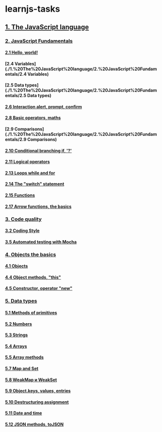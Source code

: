 # learnjs-tasks

## [1. The JavaScript language](./1.%20The%20JavaScript%20language)

### [2. JavaScript Fundamentals](./1.%20The%20JavaScript%20language/2.%20JavaScript%20Fundamentals)
#### [2.1 Hello, world!](./1.%20The%20JavaScript%20language/2.%20JavaScript%20Fundamentals/2.1%20Hello,%20world!)
#### [2.4 Variables](./1.%20The%20JavaScript%20language/2.%20JavaScript%20Fundamentals/2.4 Variables)
#### [2.5 Data types](./1.%20The%20JavaScript%20language/2.%20JavaScript%20Fundamentals/2.5 Data types)
#### [2.6 Interaction alert, prompt, confirm](./1.%20The%20JavaScript%20language/2.%20JavaScript%20Fundamentals/2.6%20Interaction%20alert,%20prompt,%20confirm)
#### [2.8 Basic operators, maths](./1.%20The%20JavaScript%20language/2.%20JavaScript%20Fundamentals/2.8%20Basic%20operators,%20maths)
#### [2.9 Comparisons](./1.%20The%20JavaScript%20language/2.%20JavaScript%20Fundamentals/2.9 Comparisons)
#### [2.10 Conditional branching if, '?'](./1.%20The%20JavaScript%20language/2.%20JavaScript%20Fundamentals/2.10%20Conditional%20branching%20if,%20'?')
#### [2.11 Logical operators](./1.%20The%20JavaScript%20language/2.%20JavaScript%20Fundamentals/2.11%20Logical%20operators)
#### [2.13 Loops while and for](./1.%20The%20JavaScript%20language/2.%20JavaScript%20Fundamentals/2.13%20Loops%20while%20and%20for)
#### [2.14 The "switch" statement](./1.%20The%20JavaScript%20language/2.%20JavaScript%20Fundamentals/2.14%20The%20&#34switch&#34%20statement)
#### [2.15 Functions](./1.%20The%20JavaScript%20language/2.%20JavaScript%20Fundamentals/2.15%20Functions)
#### [2.17 Arrow functions, the basics](./1.%20The%20JavaScript%20language/2.%20JavaScript%20Fundamentals/2.17%20Arrow%20functions,%20the%20basics)

### [3. Code quality](./1.%20The%20JavaScript%20language/3.%20Code%20quality)
#### [3.2 Coding Style](./1.%20The%20JavaScript%20language/3.%20Code%20quality/3.2%20Coding%20Style)
#### [3.5 Automated testing with Mocha](./1.%20The%20JavaScript%20language/3.%20Code%20quality/3.5%20Automated%20testing%20with%20Mocha)

### [4. Objects the basics](./1.%20The%20JavaScript%20language/4.%20Objects%20the%20basics)
#### [4.1 Objects](./1.%20The%20JavaScript%20language/4.%20Objects%20the%20basics/4.1%20Objects)
#### [4.4 Object methods, "this"](./1.%20The%20JavaScript%20language/4.%20Objects%20the%20basics/4.4%20Object%20methods,%20"this")
#### [4.5 Constructor, operator "new"](./1.%20The%20JavaScript%20language/4.%20Objects%20the%20basics/4.5%20Constructor,%20operator%20"new")

### [5. Data types](./1.%20The%20JavaScript%20language/5.%20Data%20types)
#### [5.1 Methods of primitives](./1.%20The%20JavaScript%20language/5.%20Data%20types/5.1%20Methods%20of%20primitives)
#### [5.2 Numbers](./1.%20The%20JavaScript%20language/5.%20Data%20types/5.1%20Methods%20of%20primitives)
#### [5.3 Strings](./1.%20The%20JavaScript%20language/5.%20Data%20types/5.3%20Strings)
#### [5.4 Arrays](./1.%20The%20JavaScript%20language/5.%20Data%20types/5.4%20Arrays)
#### [5.5 Array methods](./1.%20The%20JavaScript%20language/5.%20Data%20types/5.5%20Array%20methods)
#### [5.7 Map and Set](./1.%20The%20JavaScript%20language/5.%20Data%20types/5.7%20Map%20and%20Set)
#### [5.8 WeakMap и WeakSet](./1.%20The%20JavaScript%20language/5.%20Data%20types/5.8%20WeakMap%20и%20WeakSet)
#### [5.9 Object.keys, values, entries](./1.%20The%20JavaScript%20language/5.%20Data%20types/5.9%20Object.keys,%20values,%20entries)
#### [5.10 Destructuring assignment](./1.%20The%20JavaScript%20language/5.%20Data%20types/5.10%20Destructuring%20assignment)
#### [5.11 Date and time](./1.%20The%20JavaScript%20language/5.%20Data%20types/5.11%20Date%20and%20time)
#### [5.12 JSON methods, toJSON](./1.%20The%20JavaScript%20language/5.%20Data%20types/5.12%20JSON%20methods,%20toJSON)
